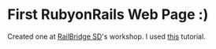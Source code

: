 # First RubyonRails Web Page :)
Created one at [RailBridge SD](http://www.railsbridge.org/)'s workshop.
I used [this](http://docs.railsbridge.org/job-board/job-board) tutorial.
